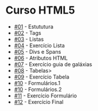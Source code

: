 <h1>Curso HTML5</h1>
<!--
<ul>
  <li>#01 - Estututura >> <a href="https://aleretamero.github.io/onebitcode/html5/01-estrutura/">acesse aqui</a></li>
  <li>#02 - Tags >> <a href="https://aleretamero.github.io/onebitcode/html5/02-tags/">acesse aqui</a></li>
  <li>#03 - Listas >> <a href="https://aleretamero.github.io/onebitcode/html5/03-listas/">acesse aqui</a></li>
  <li>#04 - Exercício Lista >> <a href="https://aleretamero.github.io/onebitcode/html5/04-exercicio-lista/">acesse aqui</a></li>
  <li>#05 - Divs e Spans >> <a href="https://aleretamero.github.io/onebitcode/html5/05-divs-spans/">acesse aqui</a></li>
  <li>#06 - Atributos HTML >> <a href="https://aleretamero.github.io/onebitcode/html5/06-atributosHTML/saturno.html">acesse aqui</a></li>
  <li>#07 - Exercício guia de galáxias >> <a href="https://aleretamero.github.io/onebitcode/html5/07-exercicio-guia-de-galaxias/">acesse aqui</a></li>
  <li>#08 - Tabelas >> <a href="https://aleretamero.github.io/onebitcode/html5/08-tabelas/">acesse aqui</a></li>
  <li>#09 - Exercício Tabela>> <a href="https://aleretamero.github.io/onebitcode/html5/09-exercicio-tabela/">acesse aqui</a></li>
  <li>#10 - Formulários.1 >> <a href="https://aleretamero.github.io/onebitcode/html5/10-formularios/ex001/">acesse aqui</a></li>
  <li>#10 - Formulários.2 >> <a href="https://aleretamero.github.io/onebitcode/html5/10-formularios/ex002/">acesse aqui</a></li>
  <li>#11 - Exercício Formulário >> <a href="https://aleretamero.github.io/onebitcode/html5/11-exercicio-formulario/">acesse aqui</a></li>
  <li>#12 - Exercício Final >> <a href="https://aleretamero.github.io/onebitcode/html5/12-exercicio-final/">acesse aqui</a></li>
</ul>
-->
<ul>
  <li><a href="https://aleretamero.github.io/onebitcode/html5/01-estrutura/">#01</a> - Estututura</li>
  <li><a href="https://aleretamero.github.io/onebitcode/html5/02-tags/">#02</a> - Tags</li>
  <li><a href="https://aleretamero.github.io/onebitcode/html5/03-listas/">#03</a> - Listas</li>
  <li><a href="https://aleretamero.github.io/onebitcode/html5/04-exercicio-lista/">#04</a> - Exercício Lista</li>
  <li><a href="https://aleretamero.github.io/onebitcode/html5/05-divs-spans/">#05</a> - Divs e Spans</li>
  <li><a href="https://aleretamero.github.io/onebitcode/html5/06-atributosHTML/saturno.html">#06</a> - Atributos HTML</li>
  <li><a href="https://aleretamero.github.io/onebitcode/html5/07-exercicio-guia-de-galaxias/">#07</a> - Exercício guia de galáxias</li>
  <li><a href="https://aleretamero.github.io/onebitcode/html5/08-tabelas/">#08</a> - Tabelas></li>
  <li><a href="https://aleretamero.github.io/onebitcode/html5/09-exercicio-tabela/">#09</a> - Exercício Tabela</li>
  <li><a href="https://aleretamero.github.io/onebitcode/html5/10-formularios/ex001/">#10</a> - Formulários.1</li>
  <li><a href="https://aleretamero.github.io/onebitcode/html5/10-formularios/ex002/">#10</a> - Formulários.2</li>
  <li><a href="https://aleretamero.github.io/onebitcode/html5/11-exercicio-formulario/">#11</a> - Exercício Formulário</li>
  <li><a href="https://aleretamero.github.io/onebitcode/html5/12-exercicio-final/">#12</a> - Exercício Final</li>
</ul>
